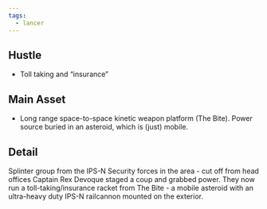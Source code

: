 ```yaml
---
tags:
  - lancer
---
```


## Hustle

- Toll taking and “insurance”

## Main Asset

- Long range space-to-space kinetic weapon platform (The Bite). Power source buried in an asteroid, which is (just) mobile.

## Detail

Splinter group from the IPS-N Security forces in the area - cut off from head offices Captain Rex Devoque staged a coup and grabbed power. They now run a toll-taking/insurance racket from The Bite - a mobile asteroid with an ultra-heavy duty IPS-N railcannon mounted on the exterior.